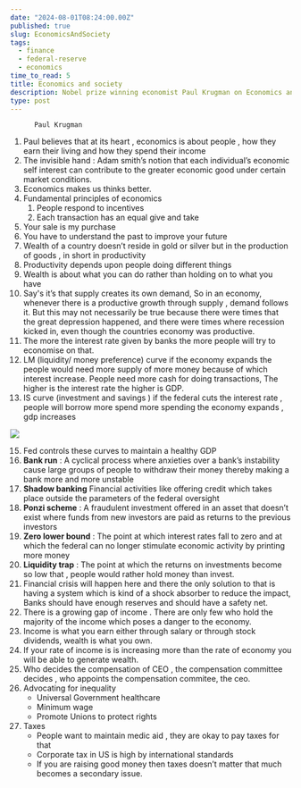 ```yaml
---
date: "2024-08-01T08:24:00.00Z"
published: true
slug: EconomicsAndSociety
tags:
  - finance
  - federal-reserve
  - economics
time_to_read: 5
title: Economics and society
description: Nobel prize winning economist Paul Krugman on Economics and society.
type: post
---
```




          Paul Krugman

1. Paul believes that at its heart , economics is about people , how they earn their living and how they spend their income
2. The invisible hand : Adam smith’s notion that each individual’s economic self interest can contribute to the greater economic good under certain market conditions.
3. Economics makes us thinks better. 
4. Fundamental principles of economics 
   1. People respond to incentives 
   2. Each transaction has an equal give and take
5. Your sale is my purchase
6. You have to understand the past to improve your future
7. Wealth of a country doesn’t reside in gold or silver but in the production of goods , in short in productivity 
8. Productivity depends upon people doing different things
9. Wealth is about what you can do rather than holding on to what you have 
10. Say's it’s that supply creates its own demand, So in an economy, whenever there is a productive growth through supply , demand follows it. But this may not necessarily be true because there were times that the great depression happened, and there were times where recession kicked in, even though the countries economy was productive.
11. The more the interest rate given by banks the more people will try to economise on that.
12. LM (liquidity/ money preference) curve if the economy expands the people would need more supply of more money because of which interest increase. People need more cash for doing transactions, The higher is the interest rate the higher is GDP.
14. IS curve (investment and savings ) if the federal cuts the interest rate , people will borrow more spend more spending the economy expands , gdp increases

![](../public/images/LMCurve.png)

15. Fed controls these curves to maintain a healthy GDP
16. **Bank run** : A cyclical process where anxieties over a bank’s instability cause large groups of people to withdraw their money thereby making a bank more and more unstable
17. **Shadow banking** Financial activities like offering credit which takes place outside the parameters of the federal  oversight 
18. **Ponzi scheme** : A fraudulent investment offered in an asset that doesn’t exist where funds from new investors are paid as returns to the previous investors 
19. **Zero lower bound** : The point at which interest rates fall to zero and at which the federal can no longer stimulate economic activity by printing more money
20. **Liquidity trap** : The point at which the returns on investments become so low that , people would rather hold money than invest.
21. Financial crisis will happen here and there the only solution to that is having a system which is kind of a shock absorber to reduce the impact, Banks should have enough reserves and should have a safety net.
22. There is a growing gap of income . There are only few who hold the majority of the income which poses a danger to the economy.
23. Income is what you earn either through salary or through stock dividends, wealth is what you own.
24. If your rate of income is is increasing more than the rate of economy you will be able to generate wealth.
25. Who decides the compensation of CEO , the compensation committee decides , who appoints the compensation commitee, the ceo.
26. Advocating for inequality
      - Universal Government healthcare
      - Minimum wage
      - Promote Unions to protect rights
27. Taxes
      - People want to maintain medic aid , they are okay to pay taxes for that
      - Corporate tax in US is high by international standards 
      - If you are raising good money then taxes doesn’t matter that much becomes a secondary issue.